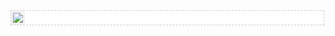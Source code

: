 <style type="text/css">
<!--
#demo {
background: #FFF;
overflow:hidden;
border: 1px dashed #CCC;
width: 500px;
}
#demo img {
border: 3px solid #F2F2F2;
}
#indemo {
float: left;
width: 800%;
}
#demo1 {
float: left;
}
#demo2 {
float: left;
}
-->
</style>
<div id="demo">
<div id="indemo">
<div id="demo1">
<a href="#"><img src="https://pic.imgdb.cn/item/6294dee30947543129597092.jpg" border="0" /></a>
</div>
<div id="demo2"></div>
</div>
</div>

<script>
<!--
var speed=10;
var tab=document.getElementById("demo");
var tab1=document.getElementById("demo1");
var tab2=document.getElementById("demo2");
tab2.innerHTML=tab1.innerHTML;
function Marquee(){
if(tab2.offsetWidth-tab.scrollLeft<=0)
tab.scrollLeft-=tab1.offsetWidth
else{
tab.scrollLeft++;
}
}
var MyMar=setInterval(Marquee,speed);
tab.onmouseover=function() {clearInterval(MyMar)};
tab.onmouseout=function() {MyMar=setInterval(Marquee,speed)};
-->
</script>
